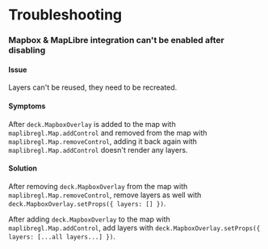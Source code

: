 # Troubleshooting

### Mapbox & MapLibre integration can't be enabled after disabling

#### Issue

Layers can't be reused, they need to be recreated.

#### Symptoms

After `deck.MapboxOverlay` is added to the map with `maplibregl.Map.addControl` and removed from the map with `maplibregl.Map.removeControl`, adding it back again with `maplibregl.Map.addControl` doesn't render any layers.

#### Solution

After removing `deck.MapboxOverlay` from the map with `maplibregl.Map.removeControl`, remove layers as well with `deck.MapboxOverlay.setProps({ layers: [] })`.

After adding `deck.MapboxOverlay` to the map with `maplibregl.Map.addControl`, add layers with `deck.MapboxOverlay.setProps({ layers: [...all layers...] })`.
